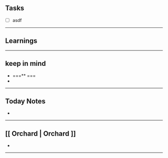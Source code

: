 
## Tasks

- [ ]  asdf

--- 

## Learnings

---
## keep in mind

* ===** === 
* 
---
## Today Notes

- 

---

## [[ Orchard | Orchard ]]

- 

--- 
